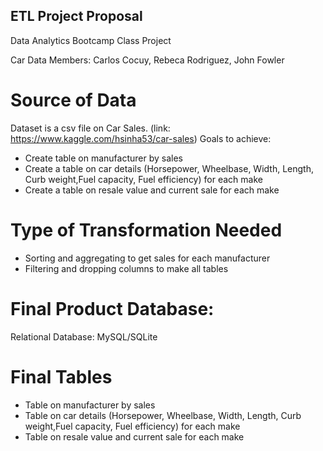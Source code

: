 ## ETL Project Proposal
Data Analytics Bootcamp Class Project

Car Data
Members: Carlos Cocuy, Rebeca Rodriguez, John Fowler 
# Source of Data
Dataset is a csv file on Car Sales. (link: https://www.kaggle.com/hsinha53/car-sales)
Goals to achieve:
 - Create table on manufacturer by sales
 - Create a table on car details (Horsepower, Wheelbase, Width, Length, Curb weight,Fuel capacity, Fuel efficiency) for each make
 - Create a table on resale value and current sale for each make

# Type of Transformation Needed 
  -	Sorting and aggregating to get sales for each manufacturer
 - Filtering and dropping columns to make all tables

# Final Product Database:
Relational Database: MySQL/SQLite
# Final Tables
  -	Table on manufacturer by sales
  - Table on car details (Horsepower, Wheelbase, Width, Length, Curb weight,Fuel capacity, Fuel efficiency) for each make
  - Table on resale value and current sale for each make

